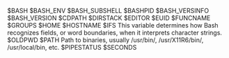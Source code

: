 $BASH
$BASH_ENV
$BASH_SUBSHELL
$BASHPID
$BASH_VERSINFO
$BASH_VERSION
$CDPATH
$DIRSTACK
$EDITOR
$EUID
$FUNCNAME
$GROUPS
$HOME
$HOSTNAME
$IFS This variable determines how Bash recognizes fields, or word boundaries, when it interprets character strings.
$OLDPWD
$PATH Path to binaries, usually /usr/bin/, /usr/X11R6/bin/, /usr/local/bin, etc.
$PIPESTATUS
$SECONDS